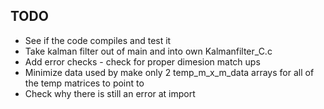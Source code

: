 TODO
-----
- See if the code compiles and test it
- Take kalman filter out of main and into own Kalmanfilter_C.c
- Add error checks - check for proper dimesion match ups
- Minimize data used by make only 2 temp_m_x_m_data arrays for all of the temp matrices to point to
- Check why there is still an error at import
